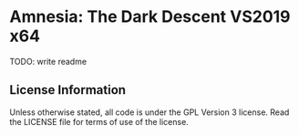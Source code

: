 Amnesia: The Dark Descent VS2019 x64
=======================

TODO: write readme

License Information
-------------------
Unless otherwise stated, all code is under the GPL Version 3 license. Read the LICENSE file for terms of use of the license.
